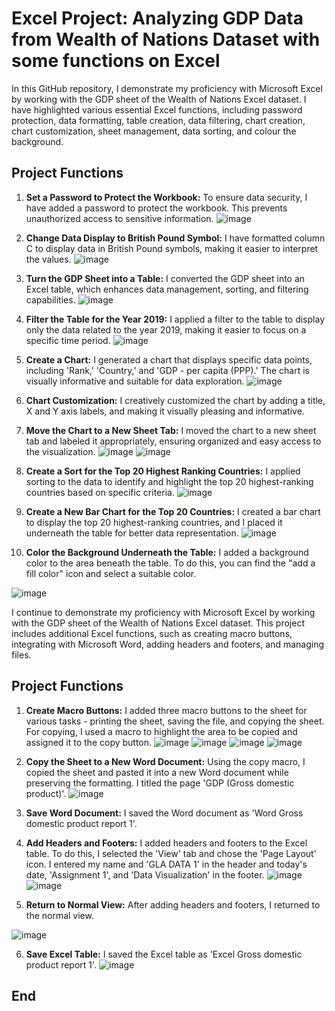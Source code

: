 # Excel Project: Analyzing GDP Data from Wealth of Nations Dataset with some functions on Excel

In this GitHub repository, I demonstrate my proficiency with Microsoft Excel by working with the GDP sheet of the Wealth of Nations Excel dataset. I have highlighted various essential Excel functions, including password protection, data formatting, table creation, data filtering, chart creation, chart customization, sheet management, data sorting, and colour the background.

## Project Functions

1. **Set a Password to Protect the Workbook:** To ensure data security, I have added a password to protect the workbook. This prevents unauthorized access to sensitive information.
![image](https://github.com/ChenJustIT/Excel/assets/150026038/d5cdec39-7e2d-4707-8d85-94f9719c1999)

2. **Change Data Display to British Pound Symbol:** I have formatted column C to display data in British Pound symbols, making it easier to interpret the values.
![image](https://github.com/ChenJustIT/Excel/assets/150026038/3221e83e-eb51-4f5e-be8e-ca6c23533b26)

3. **Turn the GDP Sheet into a Table:** I converted the GDP sheet into an Excel table, which enhances data management, sorting, and filtering capabilities.
![image](https://github.com/ChenJustIT/Excel/assets/150026038/4997fd61-5133-4163-9dc4-7f450a684078)

4. **Filter the Table for the Year 2019:** I applied a filter to the table to display only the data related to the year 2019, making it easier to focus on a specific time period.
![image](https://github.com/ChenJustIT/Excel/assets/150026038/d5ffd649-bdb5-4c21-9a96-09b9d25e1cc3)

5. **Create a Chart:** I generated a chart that displays specific data points, including 'Rank,' 'Country,' and 'GDP - per capita (PPP).' The chart is visually informative and suitable for data exploration.
![image](https://github.com/ChenJustIT/Excel/assets/150026038/a364b271-6fe2-48bb-9858-d93ed9d46c34)

6. **Chart Customization:** I creatively customized the chart by adding a title, X and Y axis labels, and making it visually pleasing and informative.

7. **Move the Chart to a New Sheet Tab:** I moved the chart to a new sheet tab and labeled it appropriately, ensuring organized and easy access to the visualization.
![image](https://github.com/ChenJustIT/Excel/assets/150026038/8185712a-c4a8-43e1-9dc5-057086c8a674)
![image](https://github.com/ChenJustIT/Excel/assets/150026038/5d10dbff-cca3-46d2-8b05-c6cb9e23e960)

8. **Create a Sort for the Top 20 Highest Ranking Countries:** I applied sorting to the data to identify and highlight the top 20 highest-ranking countries based on specific criteria.
![image](https://github.com/ChenJustIT/Excel/assets/150026038/63ed8871-1143-4f6e-93e0-612ceaee9d25)

9. **Create a New Bar Chart for the Top 20 Countries:** I created a bar chart to display the top 20 highest-ranking countries, and I placed it underneath the table for better data representation.
![image](https://github.com/ChenJustIT/Excel/assets/150026038/0ea7161f-4657-4570-b6ea-da67aa6c608f)

10. **Color the Background Underneath the Table:** I added a background color to the area beneath the table. To do this, you can find the "add a fill color" icon and select a suitable color.

  ![image](https://github.com/ChenJustIT/Excel/assets/150026038/3108ef72-b8b6-4192-961b-f210263d668a)





I continue to demonstrate my proficiency with Microsoft Excel by working with the GDP sheet of the Wealth of Nations Excel dataset. This project includes additional Excel functions, such as creating macro buttons, integrating with Microsoft Word, adding headers and footers, and managing files.

## Project Functions

1. **Create Macro Buttons:** I added three macro buttons to the sheet for various tasks - printing the sheet, saving the file, and copying the sheet. For copying, I used a macro to highlight the area to be copied and assigned it to the copy button.
![image](https://github.com/ChenJustIT/Excel/assets/150026038/e9d8a95e-a327-475c-a579-537e00012434)
![image](https://github.com/ChenJustIT/Excel/assets/150026038/d01c8b68-a641-40e6-b5be-f85f5e49e52b)
![image](https://github.com/ChenJustIT/Excel/assets/150026038/b3c4b503-5df2-4035-b472-8e62a0583f69)
![image](https://github.com/ChenJustIT/Excel/assets/150026038/1b07896f-9100-498e-a315-4eb332e8d94e)

2. **Copy the Sheet to a New Word Document:** Using the copy macro, I copied the sheet and pasted it into a new Word document while preserving the formatting. I titled the page 'GDP (Gross domestic product)'.
![image](https://github.com/ChenJustIT/Excel/assets/150026038/261e7b2b-0819-4843-ba30-251ac68754f0)

3. **Save Word Document:** I saved the Word document as 'Word Gross domestic product report 1'.

4. **Add Headers and Footers:** I added headers and footers to the Excel table. To do this, I selected the 'View' tab and chose the 'Page Layout' icon. I entered my name and 'GLA DATA 1' in the header and today's date, 'Assignment 1', and 'Data Visualization' in the footer.
![image](https://github.com/ChenJustIT/Excel/assets/150026038/51ee9a1c-f8bc-488f-a8e0-b0969f856006)
![image](https://github.com/ChenJustIT/Excel/assets/150026038/0c824ad1-acaf-4781-b6b2-6aa05e8e72dc)

5. **Return to Normal View:** After adding headers and footers, I returned to the normal view.
   
![image](https://github.com/ChenJustIT/Excel/assets/150026038/0a9dc46f-3c04-44b8-885f-9b35035f99b1)

6. **Save Excel Table:** I saved the Excel table as 'Excel Gross domestic product report 1'.
![image](https://github.com/ChenJustIT/Excel/assets/150026038/6bf2d676-38fd-473b-acbf-36baafb37bab)

## End







